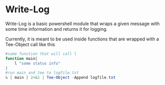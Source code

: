 # Write-Log

Write-Log is a basic powershell module that wraps a given message with some time information and returns it for logging.

Currently, it is meant to be used inside functions that are wrapped with a Tee-Object call like this

```ps1
#some function that will call l
function main{
    l "some status info"
}
#run main and tee to logfile.txt
& { main } 2>&1 | Tee-Object -Append logfile.txt
```

